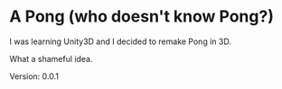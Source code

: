 # A Pong (who doesn't know Pong?)

I was learning Unity3D and I decided to remake Pong in 3D.

What a shameful idea.

Version: 0.0.1
